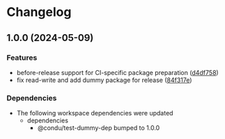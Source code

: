 # Changelog

## 1.0.0 (2024-05-09)


### Features

* before-release support for CI-specific package preparation ([d4df758](https://github.com/niieani/toolchain/commit/d4df758ccaa1352b60d281dc0d3f7853bcaa277d))
* fix read-write and add dummy package for release ([84f317e](https://github.com/niieani/toolchain/commit/84f317e7214725e20e3133b3b5f40296e3a06c58))


### Dependencies

* The following workspace dependencies were updated
  * dependencies
    * @condu/test-dummy-dep bumped to 1.0.0
